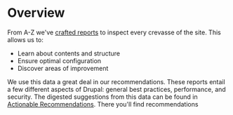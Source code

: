 # Overview

From A-Z we've [crafted reports](appendix.md) to inspect every crevasse of the site. This allows us to:

* Learn about contents and structure
* Ensure optimal configuration
* Discover areas of improvement

We use this data a great deal in our recommendations. These reports entail a few different aspects of Drupal: general best practices, performance, and security. The digested suggestions from this data can be found in [Actionable Recommendations](actionable_recommendations.md). There you'll find recommendations 